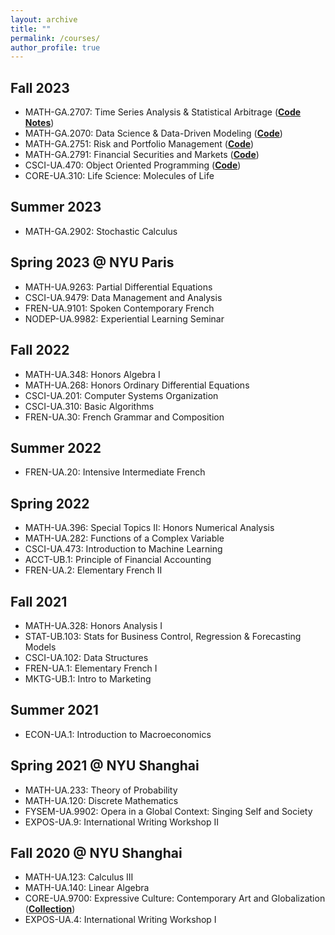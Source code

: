 ```yaml
---
layout: archive
title: ""
permalink: /courses/
author_profile: true
---
```


## Fall 2023
- MATH-GA.2707: Time Series Analysis & Statistical Arbitrage (**[Code](https://github.com/erichu12138/erichu12138.github.io/tree/master/files/Time_Series)**  **[Notes](https://erichu12138.github.io/files/Time_Series_Analysis_Notes.pdf)**)
- MATH-GA.2070: Data Science & Data-Driven Modeling (**[Code](https://github.com/erichu12138/erichu12138.github.io/tree/master/files/Data_Driven_Modeling_ML)**)
- MATH-GA.2751: Risk and Portfolio Management (**[Code](https://github.com/erichu12138/erichu12138.github.io/tree/master/files/Risk_Portfolio_Management)**)
- MATH-GA.2791: Financial Securities and Markets (**[Code](https://github.com/erichu12138/erichu12138.github.io/tree/master/files/Financial_Securities_and_Markets)**)
- CSCI-UA.470: Object Oriented Programming (**[Code](https://github.com/erichu12138/erichu12138.github.io/tree/master/files/OOP)**)
- CORE-UA.310: Life Science: Molecules of Life

## Summer 2023
- MATH-GA.2902: Stochastic Calculus

## Spring 2023 @ NYU Paris
- MATH-UA.9263: Partial Differential Equations
- CSCI-UA.9479: Data Management and Analysis
- FREN-UA.9101: Spoken Contemporary French
- NODEP-UA.9982: Experiential Learning Seminar

## Fall 2022
- MATH-UA.348: Honors Algebra I
- MATH-UA.268: Honors Ordinary Differential Equations
- CSCI-UA.201: Computer Systems Organization
- CSCI-UA.310: Basic Algorithms
- FREN-UA.30: French Grammar and Composition

## Summer 2022
- FREN-UA.20: Intensive Intermediate French

## Spring 2022
- MATH-UA.396: Special Topics II: Honors Numerical Analysis
- MATH-UA.282: Functions of a Complex Variable
- CSCI-UA.473: Introduction to Machine Learning
- ACCT-UB.1: Principle of Financial Accounting
- FREN-UA.2: Elementary French II

## Fall 2021
- MATH-UA.328: Honors Analysis I
- STAT-UB.103: Stats for Business Control, Regression & Forecasting Models
- CSCI-UA.102: Data Structures
- FREN-UA.1: Elementary French I
- MKTG-UB.1: Intro to Marketing

## Summer 2021
- ECON-UA.1: Introduction to Macroeconomics

## Spring 2021 @ NYU Shanghai
- MATH-UA.233: Theory of Probability
- MATH-UA.120: Discrete Mathematics
- FYSEM-UA.9902: Opera in a Global Context: Singing Self and Society
- EXPOS-UA.9: International Writing Workshop II

## Fall 2020 @ NYU Shanghai
- MATH-UA.123: Calculus III
- MATH-UA.140: Linear Algebra
- CORE-UA.9700: Expressive Culture: Contemporary Art and Globalization (**[Collection](https://erichu12138.github.io/files/Arts_Essay_Collection.pdf)**)
- EXPOS-UA.4: International Writing Workshop I
